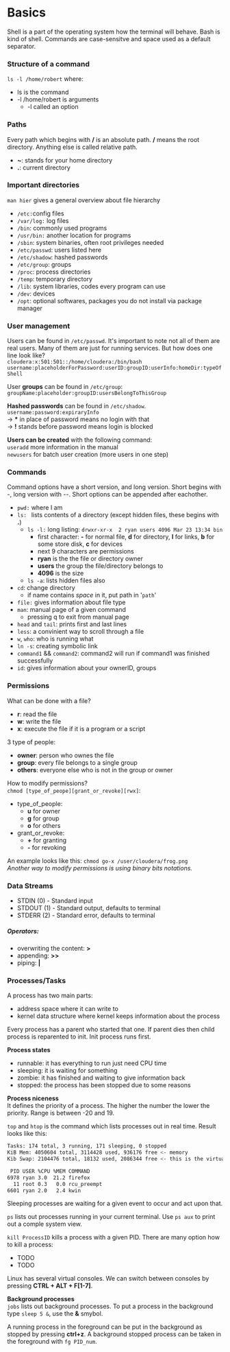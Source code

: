 # Basics
Shell is a part of the operating system how the terminal will behave. Bash is kind of shell. Commands are case-sensitve and space used as a default separator.

### Structure of a command
`ls -l /home/robert` where:
- ls is the command
- -l /home/robert is arguments
  - -l called an option

### Paths
Every path which begins with **/** is an absolute path. **/** means the root directory. Anything else is called relative path.
- **~**: stands for your home directory
- **.**: current directory

### Important directories
`man hier` gives a general overview about file hierarchy
- `/etc:`config files
- `/var/log:`   log files
- `/bin`: commonly used programs
- `/usr/bin:` another location for programs
- `/sbin`: system binaries, often root privileges needed
- `/etc/passwd`: users listed here
- `/etc/shadow`: hashed passwords
- `/etc/group`: groups
- `/proc`: process directories
- `/temp`: temporary directory
- `/lib`: system libraries, codes every program can use
- `/dev`: devices
- `/opt`: optional softwares, packages you do not install via package manager

### User management
Users can be found in `/etc/passwd`. It's important to note not all of them are real users. Many of them are just for running services. But how does one line look like? <br/>
`cloudera:x:501:501::/home/cloudera:/bin/bash` <br/>
`username:placeholderForPassword:userID:groupID:userInfo:homeDir:typeOfShell`

User **groups** can be found in `/etc/group`:<br/>
`groupName:placeholder:groupID:usersBelongToThisGroup`

**Hashed passwords** can be found in `/etc/shadow`.
`username:password:expiraryInfo` <br/>
-> **\*** in place of password means no login with that<br/>
-> **!** stands before password means login is blocked

**Users can be created** with the following command:<br/>
`useradd` more information in the manual<br/>
`newusers` for batch user creation (more users in one step)



### Commands
Command options have a short version, and long version. Short begins with -, long version with --. Short options can be appended after eachother.
- `pwd:` where I am
- `ls: ` lists contents of a directory (except hidden files, these begins with **.**)
    - `ls -l:` long listing: `drwxr-xr-x  2 ryan users 4096 Mar 23 13:34 bin`
      - first character: **-** for normal file, **d** for directory, **l** for links, **b** for some store disk, **c** for devices
      - next 9 characters are permissions
      - **ryan** is the the file or directory owner
      - **users** the group the file/directory belongs to
      - **4096** is the size
    - `ls -a`: lists hidden files also
- `cd`: change directory
  - if name contains *space* in it, put path in '`path`'
- `file:` gives information about file type
- `man`: manual page of a given command
  - pressing q to exit from manual page
- `head` and `tail`: prints first and last lines
- `less`: a convinient way to scroll through a file
- `w`, `who`: who is running what
- `ln -s`: creating symbolic link
- `command1` && `command2`: command2 will run if command1 was finished successfully
- `id`: gives information about your ownerID, groups

### Permissions
What can be done with a file?
- **r**: read the file
- **w**: write the file
- **x**: execute the file if it is a program or a script

3 type of people:
- **owner**: person who ownes the file
- **group**: every file belongs to a single group
- **others**: everyone else who is not in the group or owner

How to modify permissions?<br/>
`chmod [type_of_peope][grant_or_revoke][rwx]`:
- type_of_people:
  - **u** for owner
  - **g** for group
  - **o** for others
- grant_or_revoke:
  - **+** for granting
  - **-** for revoking

An example looks like this:
`chmod go-x /user/cloudera/frog.png`<br/>
*Another way to modify permissions is using binary bits notations.*

### Data Streams
- STDIN (0) - Standard input
- STDOUT (1) - Standard output, defaults to terminal
- STDERR (2) - Standard error, defaults to terminal

##### Operators:
- overwriting the content: **>**
- appending: **>>**
- piping: **|**

### Processes/Tasks
A process has two main parts:
- address space where it can write to
- kernel data structure where kernel keeps information about the process

Every process has a parent who started that one. If parent dies then child process is reparented to init. Init process runs first.

**Process states**
- runnable: it has everything to run just need CPU time
- sleeping: it is waiting for something
- zombie: it has finished and waiting to give information back
- stopped: the process has been stopped due to some reasons

**Process niceness**<br/>
It defines the priority of a process. The higher the number the lower the priority. Range is between -20 and 19.


`top` and `htop` is the command which lists processes out in real time. Result looks like this:
```Bash
Tasks: 174 total, 3 running, 171 sleeping, 0 stopped
KiB Mem: 4050604 total, 3114428 used, 936176 free <- memory
Kib Swap: 2104476 total, 18132 used, 2086344 free <- this is the virtual memory

 PID USER %CPU %MEM COMMAND
6978 ryan 3.0  21.2 firefox
  11 root 0.3   0.0 rcu_preempt
6601 ryan 2.0   2.4 kwin
```
Sleeping processes are waiting for a given event to occur and act upon that.

`ps` lists out processes running in your current terminal. Use `ps aux` to print out a comple system view.

`kill ProcessID` kills a process with a given PID. There are many option how to kill a process:
- TODO
- TODO

Linux has several virtual consoles. We can switch between consoles by pressing **CTRL + ALT + F[1-7]**.<br/>

**Background processes** <br/>
`jobs` lists out background processes. To put a process in the background type `sleep 5 &`, use the **&** smybol.

A running process in the foreground can be put in the background as stopped by pressing **ctrl+z**. A background stopped process can be taken in the foreground with `fg PID_num`.
